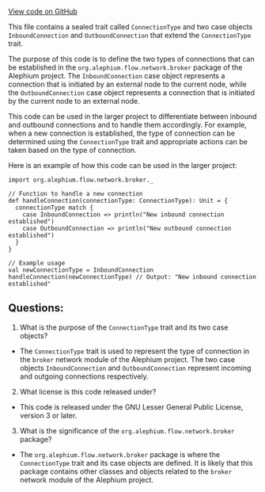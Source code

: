 [View code on GitHub](https://github.com/alephium/alephium/blob/master/flow/src/main/scala/org/alephium/flow/network/broker/ConnectionType.scala)

This file contains a sealed trait called `ConnectionType` and two case objects `InboundConnection` and `OutboundConnection` that extend the `ConnectionType` trait. 

The purpose of this code is to define the two types of connections that can be established in the `org.alephium.flow.network.broker` package of the Alephium project. The `InboundConnection` case object represents a connection that is initiated by an external node to the current node, while the `OutboundConnection` case object represents a connection that is initiated by the current node to an external node. 

This code can be used in the larger project to differentiate between inbound and outbound connections and to handle them accordingly. For example, when a new connection is established, the type of connection can be determined using the `ConnectionType` trait and appropriate actions can be taken based on the type of connection. 

Here is an example of how this code can be used in the larger project:

```
import org.alephium.flow.network.broker._

// Function to handle a new connection
def handleConnection(connectionType: ConnectionType): Unit = {
  connectionType match {
    case InboundConnection => println("New inbound connection established")
    case OutboundConnection => println("New outbound connection established")
  }
}

// Example usage
val newConnectionType = InboundConnection
handleConnection(newConnectionType) // Output: "New inbound connection established"
```
## Questions: 
 1. What is the purpose of the `ConnectionType` trait and its two case objects?
- The `ConnectionType` trait is used to represent the type of connection in the `broker` network module of the Alephium project. The two case objects `InboundConnection` and `OutboundConnection` represent incoming and outgoing connections respectively.

2. What license is this code released under?
- This code is released under the GNU Lesser General Public License, version 3 or later.

3. What is the significance of the `org.alephium.flow.network.broker` package?
- The `org.alephium.flow.network.broker` package is where the `ConnectionType` trait and its case objects are defined. It is likely that this package contains other classes and objects related to the `broker` network module of the Alephium project.